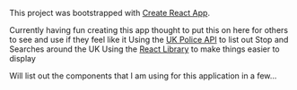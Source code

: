 This project was bootstrapped with [Create React App](https://github.com/facebook/create-react-app).

Currently having fun creating this app thought to put this on here for others to see and use if they feel like it
Using the [UK Police API](https://data.police.uk/) to list out Stop and Searches around the UK
Using the [React Library](https://reactjs.org/) to make things easier to display

Will list out the components that I am using for this application in a few...
